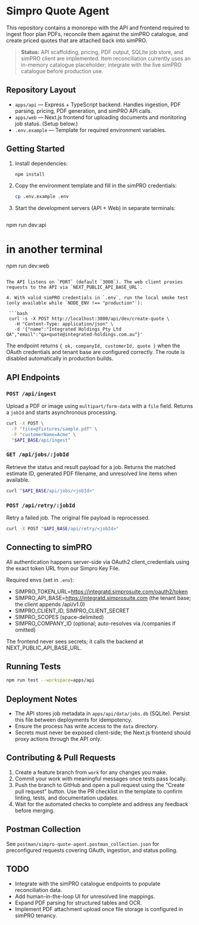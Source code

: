 # Simpro Quote Agent

This repository contains a monorepo with the API and frontend required to ingest floor plan PDFs, reconcile them against the simPRO catalogue, and create priced quotes that are attached back into simPRO.

> **Status:** API scaffolding, pricing, PDF output, SQLite job store, and simPRO client are implemented. Item reconciliation currently uses an in-memory catalogue placeholder; integrate with the live simPRO catalogue before production use.

## Repository Layout

- `apps/api` — Express + TypeScript backend. Handles ingestion, PDF parsing, pricing, PDF generation, and simPRO API calls.
- `apps/web` — Next.js frontend for uploading documents and monitoring job status. (Setup below.)
- `.env.example` — Template for required environment variables.

## Getting Started

1. Install dependencies:

   ```bash
   npm install
   ```

2. Copy the environment template and fill in the simPRO credentials:

   ```bash
   cp .env.example .env
   ```

3. Start the development servers (API + Web) in separate terminals:

   ```bash
 npm run dev:api
  # in another terminal
  npm run dev:web
  ```

  The API listens on `PORT` (default `3000`). The web client proxies requests to the API via `NEXT_PUBLIC_API_BASE_URL`.

4. With valid simPRO credentials in `.env`, run the local smoke test (only available while `NODE_ENV !== "production"`):

   ```bash
   curl -s -X POST http://localhost:3000/api/dev/create-quote \
     -H "Content-Type: application/json" \
     -d '{"name":"Integrated Holdings Pty Ltd QA","email":"qa+quote@integrated-holdings.com.au"}'
   ```

   The endpoint returns `{ ok, companyId, customerId, quote }` when the OAuth credentials and tenant base are configured correctly. The route is disabled automatically in production builds.

## API Endpoints

### `POST /api/ingest`

Upload a PDF or image using `multipart/form-data` with a `file` field. Returns a `jobId` and starts asynchronous processing.

```bash
curl -X POST \
  -F "file=@fixtures/sample.pdf" \
  -F "customerName=Acme" \
  "$API_BASE/api/ingest"
```

### `GET /api/jobs/:jobId`

Retrieve the status and result payload for a job. Returns the matched estimate ID, generated PDF filename, and unresolved line items when available.

```bash
curl "$API_BASE/api/jobs/<jobId>"
```

### `POST /api/retry/:jobId`

Retry a failed job. The original file payload is reprocessed.

```bash
curl -X POST "$API_BASE/api/retry/<jobId>"
```

## Connecting to simPRO

All authentication happens server-side via OAuth2 client_credentials using the exact token URL from our Simpro Key File.

Required envs (set in `.env`):
- SIMPRO_TOKEN_URL=https://integratd.simprosuite.com/oauth2/token
- SIMPRO_API_BASE=https://integratd.simprosuite.com    (the tenant base; the client appends /api/v1.0)
- SIMPRO_CLIENT_ID, SIMPRO_CLIENT_SECRET
- SIMPRO_SCOPES (space-delimited)
- SIMPRO_COMPANY_ID (optional; auto-resolves via /companies if omitted)

The frontend never sees secrets; it calls the backend at NEXT_PUBLIC_API_BASE_URL.

## Running Tests

```bash
npm run test --workspace=apps/api
```

## Deployment Notes

- The API stores job metadata in `apps/api/data/jobs.db` (SQLite). Persist this file between deployments for idempotency.
- Ensure the process has write access to the `data` directory.
- Secrets must never be exposed client-side; the Next.js frontend should proxy actions through the API only.

## Contributing & Pull Requests

1. Create a feature branch from `work` for any changes you make.
2. Commit your work with meaningful messages once tests pass locally.
3. Push the branch to GitHub and open a pull request using the "Create pull request" button. Use the PR checklist in the template to confirm linting, tests, and documentation updates.
4. Wait for the automated checks to complete and address any feedback before merging.

## Postman Collection

See `postman/simpro-quote-agent.postman_collection.json` for preconfigured requests covering OAuth, ingestion, and status polling.

## TODO

- Integrate with the simPRO catalogue endpoints to populate reconciliation data.
- Add human-in-the-loop UI for unresolved line mappings.
- Expand PDF parsing for structured tables and OCR.
- Implement PDF attachment upload once file storage is configured in simPRO tenancy.
